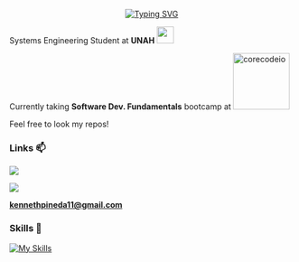 <p align="center">
<a href="https://git.io/typing-svg"><img src="https://readme-typing-svg.herokuapp.com?font=Silkscreen&size=50&pause=1000&color=B80000&background=FFFFFF00&center=true&width=500&height=100&lines=Hi!+I'm+Kenneth." alt="Typing SVG" /></a>
</p>

Systems Engineering Student at **UNAH** <img src="https://hatscripts.github.io/circle-flags/flags/hn.svg" width="30">

Currently taking **Software Dev. Fundamentals** bootcamp at <a href="https://www.core-code.io/">
<img src="https://uploads-ssl.webflow.com/5eb2f56932c3562feab232e3/5f73550d00249e7e96c9f3de_Logo.png" alt="corecodeio" width="100">
</a>

Feel free to look my repos!

<h3>Links 📫</h3>
<p><a href="https://www.linkedin.com/in/kenneth-pineda-537a3523b"><img src="https://img.shields.io/badge/LinkedIn-0077B5?style=for-the-badge&logo=linkedin&logoColor=white"/></a></p>

<p><a href="mailto:kennethpineda11@gmail.com"><img src="https://img.shields.io/badge/Gmail-D14836?style=for-the-badge&logo=gmail&logoColor=white"/></a></p>

<b>kennethpineda11@gmail.com</b> 
   

<h3>Skills 💪</h3>

[![My Skills](https://skillicons.dev/icons?i=js,ts,java,html,css)](https://skillicons.dev)

<!--
**kennethpHN/kennethpHN** is a ✨ _special_ ✨ repository because its `README.md` (this file) appears on your GitHub profile.

Here are some ideas to get you started:

- 🔭 I’m currently working on ...
- 🌱 I’m currently learning ...
- 👯 I’m looking to collaborate on ...
- 🤔 I’m looking for help with ...
- 💬 Ask me about ...
- 📫 How to reach me: ...
- 😄 Pronouns: ...
- ⚡ Fun fact: ...
-->
